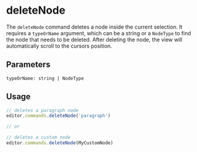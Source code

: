 # deleteNode
The `deleteNode` command deletes a node inside the current selection. It requires a `typeOrName` argument, which can be a string or a `NodeType` to find the node that needs to be deleted. After deleting the node, the view will automatically scroll to the cursors position.

## Parameters
`typeOrName: string | NodeType`

## Usage
```js
// deletes a paragraph node
editor.commands.deleteNode('paragraph')

// or

// deletes a custom node
editor.commands.deleteNode(MyCustomNode)
```
